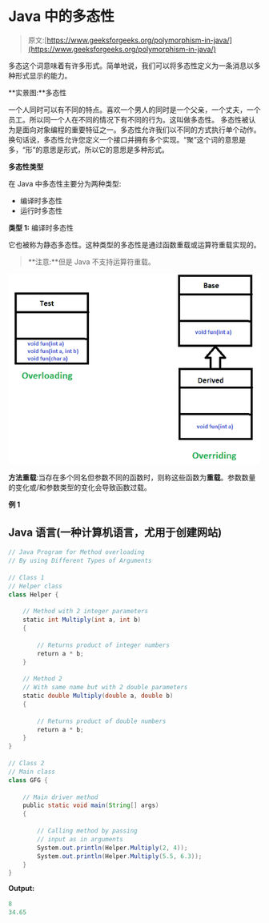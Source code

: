 # Java 中的多态性

> 原文:[https://www.geeksforgeeks.org/polymorphism-in-java/](https://www.geeksforgeeks.org/polymorphism-in-java/)

多态这个词意味着有许多形式。简单地说，我们可以将多态性定义为一条消息以多种形式显示的能力。

**实景图:**多态性

一个人同时可以有不同的特点。喜欢一个男人的同时是一个父亲，一个丈夫，一个员工。所以同一个人在不同的情况下有不同的行为。这叫做多态性。
多态性被认为是面向对象编程的重要特征之一。多态性允许我们以不同的方式执行单个动作。换句话说，多态性允许您定义一个接口并拥有多个实现。“聚”这个词的意思是多，“形”的意思是形式，所以它的意思是多种形式。

**多态性类型**

在 Java 中多态性主要分为两种类型:

*   编译时多态性
*   运行时多态性

**类型 1:** 编译时多态性

它也被称为静态多态性。这种类型的多态性是通过函数重载或运算符重载实现的。

> **注意:**但是 Java 不支持运算符重载。

![](img/1ce4f1c55d752918296c29291c3ef292.png)

**方法重载**:当存在多个同名但参数不同的函数时，则称这些函数为**重载**。参数数量的变化或/和参数类型的变化会导致函数过载。

**例 1**

## Java 语言(一种计算机语言，尤用于创建网站)

```java
// Java Program for Method overloading
// By using Different Types of Arguments 

// Class 1
// Helper class
class Helper {

    // Method with 2 integer parameters
    static int Multiply(int a, int b)
    {

        // Returns product of integer numbers
        return a * b;
    }

    // Method 2
    // With same name but with 2 double parameters
    static double Multiply(double a, double b)
    {

        // Returns product of double numbers
        return a * b;
    }
}

// Class 2
// Main class
class GFG {

    // Main driver method
    public static void main(String[] args)
    {

        // Calling method by passing
        // input as in arguments
        System.out.println(Helper.Multiply(2, 4));
        System.out.println(Helper.Multiply(5.5, 6.3));
    }
}
```

**Output:** 

```java
8
34.65
```
